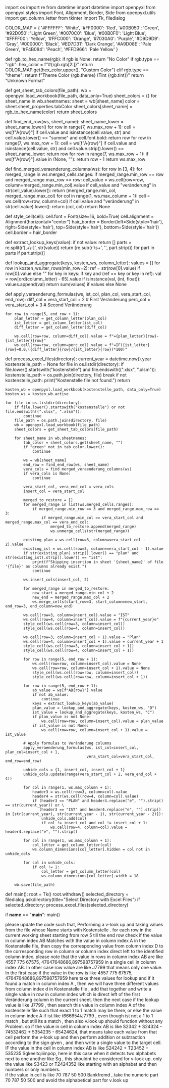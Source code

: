 import os
import re
from datetime import datetime
import openpyxl
from openpyxl.styles import Font, Alignment, Border, Side
from openpyxl.utils import get_column_letter
from tkinter import Tk, filedialog

COLOR_MAP = {
    '#FFFFFF': 'White', '#FF0000': 'Red', '#00B050': 'Green', '#92D050': 'Light Green',
    '#0070C0': 'Blue', '#00B0F0': 'Light Blue', '#FFFF00': 'Yellow', '#FFC000': 'Orange',
    '#7030A0': 'Purple', '#D9D9D9': 'Gray', '#000000': 'Black', '#ED7D31': 'Dark Orange',
    '#A9D08E': 'Pale Green', '#F4B084': 'Peach', '#FFD966': 'Pale Yellow'
}

def rgb_to_hex_name(rgb):
    if rgb is None:
        return "No Color"
    if rgb.type == "rgb":
        hex_color = f"#{rgb.rgb[2:]}"
        return COLOR_MAP.get(hex_color.upper(), "Custom Color")
    elif rgb.type == "theme":
        return f"Theme Color {rgb.theme} (Tint {rgb.tint})"
    return "Unknown Format"

def get_sheet_tab_colors(file_path):
    wb = openpyxl.load_workbook(file_path, data_only=True)
    sheet_colors = {}
    for sheet_name in wb.sheetnames:
        sheet = wb[sheet_name]
        color = sheet.sheet_properties.tabColor
        sheet_colors[sheet_name] = rgb_to_hex_name(color)
    return sheet_colors

def find_end_row(ws, sheet_name):
    sheet_name_lower = sheet_name.lower()
    for row in range(7, ws.max_row + 1):
        cell = ws[f"A{row}"]
        if cell.value and isinstance(cell.value, str) and cell.value.lower() == "summe" and cell.font.bold:
            return row
    for row in range(7, ws.max_row + 1):
        cell = ws[f"A{row}"]
        if cell.value and isinstance(cell.value, str) and cell.value.strip().lower() == sheet_name_lower:
            return row
    for row in range(7, ws.max_row + 1):
        if ws[f"A{row}"].value in (None, ""):
            return row - 1
    return ws.max_row

def find_merged_veraenderung_columns(ws):
    for row in [3, 4]:
        for merged_range in ws.merged_cells.ranges:
            if merged_range.min_row == row and merged_range.max_row == row:
                cell_value = ws.cell(row=row, column=merged_range.min_col).value
                if cell_value and "veränderung" in str(cell_value).lower():
                    return (merged_range.min_col, merged_range.max_col)
        for col in range(1, ws.max_column + 1):
            cell = ws.cell(row=row, column=col)
            if cell.value and "veränderung" in str(cell.value).lower():
                return (col, col)
    return None

def style_cell(cell):
    cell.font = Font(size=16, bold=True)
    cell.alignment = Alignment(horizontal="center")
    hair_border = Border(left=Side(style='hair'), right=Side(style='hair'),
                         top=Side(style='hair'), bottom=Side(style='hair'))
    cell.border = hair_border

def extract_lookup_keys(value):
    if not value:
        return []
    parts = re.split(r'[,+\\-]', str(value))
    return [re.sub(r'\s+', '', part.strip()) for part in parts if part.strip()]

def lookup_and_aggregate(keys, kosten_ws, column_letter):
    values = []
    for row in kosten_ws.iter_rows(min_row=2):
        ref = str(row[0].value) if row[0].value else ""
        for key in keys:
            if key and (ref == key or key in ref):
                val = row[ord(column_letter) - 65].value
                if isinstance(val, (int, float)):
                    values.append(val)
    return sum(values) if values else None

def apply_veraenderung_formulas(ws, ist_col, plan_col, vera_start_col, end_row):
    diff_col = vera_start_col + 2   # First Veränderung
    perc_col = vera_start_col + 3   # Second Veränderung

    for row in range(5, end_row + 1):
        plan_letter = get_column_letter(plan_col)
        ist_letter = get_column_letter(ist_col)
        diff_letter = get_column_letter(diff_col)

        ws.cell(row=row, column=diff_col).value = f"={plan_letter}{row}-{ist_letter}{row}"
        ws.cell(row=row, column=perc_col).value = f"=IF({ist_letter}{row}=0,0,({diff_letter}{row}/{ist_letter}{row})*100)"

def process_excel_files(directory):
    current_year = datetime.now().year
    kostenstelle_path = None
    for file in os.listdir(directory):
        if file.lower().startswith("kostenstelle") and file.endswith((".xlsx", ".xlsm")):
            kostenstelle_path = os.path.join(directory, file)
            break
    if not kostenstelle_path:
        print("Kostenstelle file not found.")
        return

    kosten_wb = openpyxl.load_workbook(kostenstelle_path, data_only=True)
    kosten_ws = kosten_wb.active

    for file in os.listdir(directory):
        if file.lower().startswith("kostenstelle") or not file.endswith((".xlsx", ".xlsm")):
            continue
        file_path = os.path.join(directory, file)
        wb = openpyxl.load_workbook(file_path)
        sheet_colors = get_sheet_tab_colors(file_path)

        for sheet_name in wb.sheetnames:
            tab_color = sheet_colors.get(sheet_name, "")
            if "green" not in tab_color.lower():
                continue

            ws = wb[sheet_name]
            end_row = find_end_row(ws, sheet_name)
            vera_cols = find_merged_veraenderung_columns(ws)
            if vera_cols is None:
                continue

            vera_start_col, vera_end_col = vera_cols
            insert_col = vera_start_col

            merged_to_restore = []
            for merged_range in list(ws.merged_cells.ranges):
                if merged_range.min_row == 3 and merged_range.max_row == 3:
                    if merged_range.min_col == vera_start_col and merged_range.max_col == vera_end_col:
                        merged_to_restore.append(merged_range)
                        ws.unmerge_cells(str(merged_range))

            existing_plan = ws.cell(row=3, column=vera_start_col - 2).value
            existing_ist = ws.cell(row=3, column=vera_start_col - 1).value
            if str(existing_plan).strip().lower() == "plan" and str(existing_ist).strip().lower() == "ist":
                print(f"Skipping insertion in sheet '{sheet_name}' of file '{file}' as columns already exist.")
                continue

            ws.insert_cols(insert_col, 2)

            for merged_range in merged_to_restore:
                new_start = merged_range.min_col + 2
                new_end = merged_range.max_col + 2
                ws.merge_cells(start_row=3, start_column=new_start, end_row=3, end_column=new_end)

            ws.cell(row=3, column=insert_col).value = "IST"
            ws.cell(row=4, column=insert_col).value = f"{current_year}e"
            style_cell(ws.cell(row=3, column=insert_col))
            style_cell(ws.cell(row=4, column=insert_col))

            ws.cell(row=3, column=insert_col + 1).value = "Plan"
            ws.cell(row=4, column=insert_col + 1).value = current_year + 1
            style_cell(ws.cell(row=3, column=insert_col + 1))
            style_cell(ws.cell(row=4, column=insert_col + 1))

            for row in range(5, end_row + 1):
                ws.cell(row=row, column=insert_col).value = None
                ws.cell(row=row, column=insert_col + 1).value = None
                style_cell(ws.cell(row=row, column=insert_col))
                style_cell(ws.cell(row=row, column=insert_col + 1))

            for row in range(5, end_row + 1):
                ab_value = ws[f"AB{row}"].value
                if not ab_value:
                    continue
                keys = extract_lookup_keys(ab_value)
                plan_value = lookup_and_aggregate(keys, kosten_ws, "D")
                ist_value = lookup_and_aggregate(keys, kosten_ws, "C")
                if plan_value is not None:
                    ws.cell(row=row, column=insert_col).value = plan_value
                if ist_value is not None:
                    ws.cell(row=row, column=insert_col + 1).value = ist_value

            # Apply formulas to Veränderung columns
            apply_veraenderung_formulas(ws, ist_col=insert_col, plan_col=insert_col + 1,
                                        vera_start_col=vera_start_col, end_row=end_row)

            unhide_cols = {1, insert_col, insert_col + 1}
            unhide_cols.update(range(vera_start_col + 2, vera_end_col + 4))

            for col in range(1, ws.max_column + 1):
                header3 = ws.cell(row=3, column=col).value
                header4 = str(ws.cell(row=4, column=col).value)
                if (header3 == "PLAN" and header4.replace("e", "").strip() == str(current_year)) or \
                   (header3 == "IST" and header4.replace("e", "").strip() in [str(current_year), str(current_year - 1), str(current_year - 2)]):
                    unhide_cols.add(col)
                    if col != insert_col and col != insert_col + 1:
                        ws.cell(row=4, column=col).value = header4.replace("e", "").strip()

            for col in range(1, ws.max_column + 1):
                col_letter = get_column_letter(col)
                ws.column_dimensions[col_letter].hidden = col not in unhide_cols

            for col in unhide_cols:
                if col != 1:
                    col_letter = get_column_letter(col)
                    ws.column_dimensions[col_letter].width = 18

        wb.save(file_path)

def main():
    root = Tk()
    root.withdraw()
    selected_directory = filedialog.askdirectory(title="Select Directory with Excel Files")
    if selected_directory:
        process_excel_files(selected_directory)

if __name__ == "__main__":
    main()


   please update the code such that, Performing a v-look up and taking values from  the file whose  Name starts with Kostenstelle .
for each row in the current working sheet starting from row 5 till the end row check if the value in column index AB Matches with the value in column index A in the Kostenstelle file, then copy the corresponding
value from column index D to the corresponding row in  column or column index direct left to the identified column index.
please note that the value in rows in column index AB are like 4557 775 67575, 47647648686,897598757959  in a single cell in column index AB. In other case row  value are like J7799 that means only one value.
In the first case if the value in the row is like 4557 775 67575, 47647648686,897598757959  here take three values for lookup and if it found a match in column index A , then we will have three different values from column index d 
in Kostenstelle file , add that together and write a single value in row in   column index which is direct left of the first Veränderung column in the current sheet. then the next case if the lookup value is like J7799 , then search this value in column index A 
of the kostenstelle file such that exact 1 to 1 match may be there, or else the value in column index A if ist like t666654/J7799 , even though ist not a 1 to 1 match , but still its a match , then also v.look up should function without any Problem. 
so if the value in cell in column index AB is like S2342 +  S24324 - 74532462  + 5354235 - 65424624, that means take each value from that cell perform the v-look up and then perform addition or subtraction according to the sign given , and then write a single value to the target cell. 
IF the value in the cell in column index AB is like S24242 + T23452 + 535235  Sgkeeitqiiiinpöp, here in this case when it detects two alphabets next to one another like Sg , this shouldnt be considered for v-look up. 
only the value like S3423 or T2424352 like starting with an alphabet and then numbers or only numbers.  
if the value in cell is like 70 787 50 500 Bankfremd , take the numeric part  70 787 50 500 and avoid the alphabetical part for v.look up 



